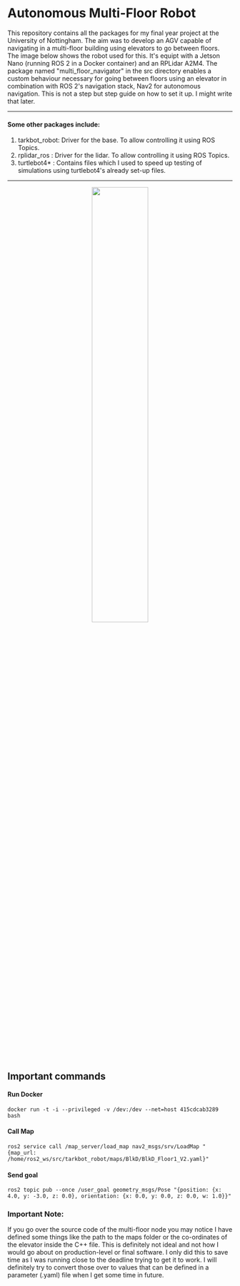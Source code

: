 # Autonomous Multi-Floor Robot

This repository contains all the packages for my final year project at the University of Nottingham. The aim was to develop an AGV capable of navigating in a multi-floor building using elevators to go between floors. The image below shows the robot used for this. It's equipt with a Jetson Nano (running ROS 2 in a Docker container) and an RPLidar A2M4. The package named "multi_floor_navigator" in the src directory enables a custom behaviour necessary for going between floors using an elevator in combination with ROS 2's navigation stack, Nav2 for autonomous navigation. This is not a step but step guide on how to set it up. I might write that later. 
***

#### Some other packages include:
1. tarkbot_robot: Driver for the base. To allow controlling it using ROS Topics.
2. rplidar_ros  : Driver for the lidar. To allow controlling it using ROS Topics.
3. turtlebot4*  : Contains files which I used to speed up testing of simulations using turtlebot4's already set-up files.

***

<p align=center>
<img  width=50% height=50% src="https://github.com/CraftyCranberry/ros2_ws/assets/82392157/25ea1176-7634-4310-911b-06e8e2ddb827" >
</p>



## Important commands

#### Run Docker
```docker run -t -i --privileged -v /dev:/dev --net=host 415cdcab3289 bash```

#### Call Map
```ros2 service call /map_server/load_map nav2_msgs/srv/LoadMap "{map_url: /home/ros2_ws/src/tarkbot_robot/maps/BlkD/BlkD_Floor1_V2.yaml}"```

#### Send goal
```ros2 topic pub --once /user_goal geometry_msgs/Pose "{position: {x: 4.0, y: -3.0, z: 0.0}, orientation: {x: 0.0, y: 0.0, z: 0.0, w: 1.0}}" ```


### Important Note:
If you go over the source code of the multi-floor node you may notice I have defined some things like the path to the maps folder or the co-ordinates of the elevator inside the C++ file. This is definitely not ideal and not how I would go about on production-level or final software. I only did this to save time as I was running close to the deadline trying to get it to work. I will definitely try to convert those over to values that can be defined in a parameter (.yaml) file when I get some time in future. 
